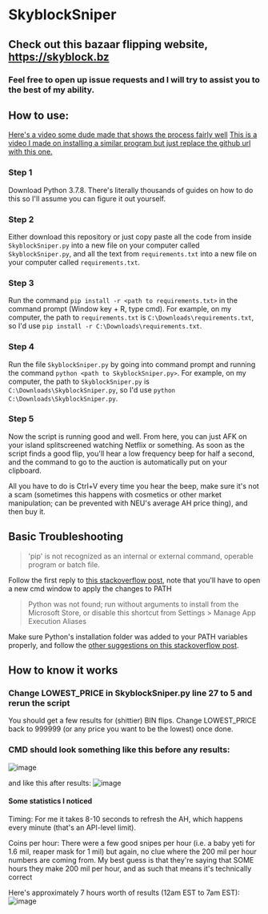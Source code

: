 # SkyblockSniper

## Check out this bazaar flipping website, https://skyblock.bz

### Feel free to open up issue requests and I will try to assist you to the best of my ability.

## How to use:
[Here's a video some dude made that shows the process fairly well](https://youtu.be/ojzcvRCDqJ0)
[This is a video I made on installing a similar program but just replace the github url with this one.]((https://youtu.be/xPEZBK1SaUk))
### Step 1
Download Python 3.7.8. There's literally thousands of guides on how to do this so I'll assume you can figure it out yourself.

### Step 2
Either download this repository or just copy paste all the code from inside `SkyblockSniper.py` into a new file on your computer called `SkyblockSniper.py`, and all the text from `requirements.txt` into a new file on your computer called `requirements.txt`.

### Step 3
Run the command `pip install -r <path to requirements.txt>` in the command prompt (Window key + R, type cmd). For example, on my computer, the path to `requirements.txt` is `C:\Downloads\requirements.txt`, so I'd use `pip install -r C:\Downloads\requirements.txt`.

### Step 4
Run the file `SkyblockSniper.py` by going into command prompt and running the command `python <path to SkyblockSniper.py>`. For example, on my computer, the path to `SkyblockSniper.py` is `C:\Downloads\SkyblockSniper.py`, so I'd use `python C:\Downloads\SkyblockSniper.py`.

### Step 5
Now the script is running good and well. From here, you can just AFK on your island splitscreened watching Netflix or something. As soon as the script finds a good flip, you'll hear a low frequency beep for half a second, and the command to go to the auction is automatically put on your clipboard.

All you have to do is Ctrl+V every time you hear the beep, make sure it's not a scam (sometimes this happens with cosmetics or other market manipulation; can be prevented with NEU's average AH price thing), and then buy it.

## Basic Troubleshooting
> 'pip' is not recognized as an internal or external command, operable program or batch file.
>
Follow the first reply to [this stackoverflow post](https://stackoverflow.com/questions/23708898/), note that you'll have to open a new cmd window to apply the changes to PATH

> Python was not found; run without arguments to install from the Microsoft Store, or disable this shortcut from Settings > Manage App Execution Aliases
> 
Make sure Python's installation folder was added to your PATH variables properly, and follow the [other suggestions on this stackoverflow post](https://stackoverflow.com/questions/65348890/).

## How to know it works
### Change LOWEST_PRICE in SkyblockSniper.py line 27 to 5 and rerun the script
You should get a few results for (shittier) BIN flips. Change LOWEST_PRICE back to 999999 (or any price you want to be the lowest) once done.

### CMD should look something like this before any results:
![image](https://user-images.githubusercontent.com/61282104/132762683-76d65de2-48f1-4aea-b47e-51f9378d4bdf.png)

and like this after results:
![image](https://user-images.githubusercontent.com/61282104/132763043-07ba557b-25dd-43d5-af96-fee025ec1ad7.png)

#### Some statistics I noticed
Timing: For me it takes 8-10 seconds to refresh the AH, which happens every minute (that's an API-level limit).

Coins per hour: There were a few good snipes per hour (i.e. a baby yeti for 1.6 mil, reaper mask for 1 mil) but again, no clue where the 200 mil per hour numbers are coming from. My best guess is that they're saying that SOME hours they make 200 mil per hour, and as such that means it's technically correct

Here's approximately 7 hours worth of results (12am EST to 7am EST):
![image](https://user-images.githubusercontent.com/61282104/132677810-d349c84f-d704-40f9-88f5-56424c8bd788.png)

